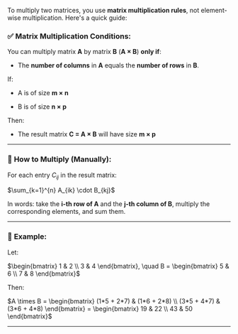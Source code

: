 To multiply two matrices, you use **matrix multiplication rules**, not element-wise multiplication. Here's a quick guide:

### ✅ **Matrix Multiplication Conditions:**

You can multiply matrix **A** by matrix **B** (**A × B**) **only if**:

- The **number of columns** in **A** equals the **number of rows** in **B**.
    

If:

- A is of size **m × n**
    
- B is of size **n × p**
    

Then:

- The result matrix **C = A × B** will have size **m × p**
    

---

### 🧮 **How to Multiply (Manually):**

For each entry $C_{ij}$  in the result matrix:

$\sum_{k=1}^{n} A_{ik} \cdot B_{kj}$


In words: take the **i-th row of A** and the **j-th column of B**, multiply the corresponding elements, and sum them.

---

### 🔢 **Example:**

Let:

$\begin{bmatrix} 1 & 2 \\ 3 & 4 \end{bmatrix}, \quad B = \begin{bmatrix} 5 & 6 \\ 7 & 8 \end{bmatrix}$

Then:

$A \times B = \begin{bmatrix} (1*5 + 2*7) & (1*6 + 2*8) \\ (3*5 + 4*7) & (3*6 + 4*8) \end{bmatrix} = \begin{bmatrix} 19 & 22 \\ 43 & 50 \end{bmatrix}$

---

